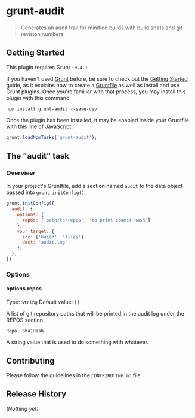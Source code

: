 # grunt-audit

> Generates an audit trail for minified builds with build sha1s and git revision numbers

## Getting Started
This plugin requires Grunt `~0.4.1`

If you haven't used [Grunt](http://gruntjs.com/) before, be sure to check out the [Getting Started](http://gruntjs.com/getting-started) guide, as it explains how to create a [Gruntfile](http://gruntjs.com/sample-gruntfile) as well as install and use Grunt plugins. Once you're familiar with that process, you may install this plugin with this command:

```shell
npm install grunt-audit --save-dev
```

Once the plugin has been installed, it may be enabled inside your Gruntfile with this line of JavaScript:

```js
grunt.loadNpmTasks('grunt-audit');
```

## The "audit" task

### Overview
In your project's Gruntfile, add a section named `audit` to the data object passed into `grunt.initConfig()`.

```js
grunt.initConfig({
  audit: {
    options: {
      repos: ['path/to/repos', 'to print commit hash']
    },
    your_target: {
      src: ['build', 'files'],
      dest: 'audit.log'
    },
  },
})
```

### Options

#### options.repos
Type: `String`
Default value: `[]`

A list of git repository paths that will be printed in the audit log under the REPOS section.
```
Repo: Sha1Hash
```
A string value that is used to do something with whatever.

## Contributing
Please follow the guidelines in the `CONTRIBUTING.md` file

## Release History
_(Nothing yet)_
